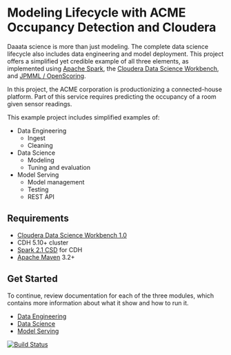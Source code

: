 # Modeling Lifecycle with ACME Occupancy Detection and Cloudera

Daaata science is more than just modeling. The complete data science lifecycle also includes data
engineering and model deployment. This project offers a simplified yet credible example of 
all three elements, as implemented using [Apache Spark](http://spark.apache.org), the
[Cloudera Data Science Workbench](https://www.cloudera.com/products/data-science-and-engineering/data-science-workbench.html),
and [JPMML / OpenScoring](https://github.com/openscoring/openscoring).

In this project, the ACME corporation is productionizing a connected-house platform. Part of this
service requires predicting the occupancy of a room given sensor readings.

This example project includes simplified examples of:

- Data Engineering
  - Ingest
  - Cleaning
- Data Science
  - Modeling
  - Tuning and evaluation
- Model Serving
  - Model management
  - Testing
  - REST API

## Requirements

- [Cloudera Data Science Workbench 1.0](https://www.cloudera.com/products/data-science-and-engineering/data-science-workbench.html)
- CDH 5.10+ cluster
- [Spark 2.1 CSD](https://www.cloudera.com/downloads/spark2/2-1.html) for CDH
- [Apache Maven](https://maven.apache.org) 3.2+

## Get Started

To continue, review documentation for each of the three modules, which contains more information
about what it show and how to run it.

- [Data Engineering](acme-dataeng/) 
- [Data Science](acme-datasci/) 
- [Model Serving](acme-serving/) 


[![Build Status](https://travis-ci.org/bkvarda/cdsw-simple-serving.svg?branch=master)](https://travis-ci.org/bkvarda/cdsw-simple-serving)